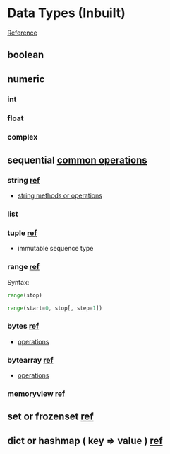 # Data Types (Inbuilt)

[Reference](https://docs.python.org/3/library/stdtypes.html)

## boolean

## numeric

### int

### float

### complex

## sequential [common operations](https://docs.python.org/3/library/stdtypes.html#common-sequence-operations)

### string [ref](https://docs.python.org/3/library/stdtypes.html#text-sequence-type-str)

- [string methods or operations](https://docs.python.org/3/library/stdtypes.html#string-methods)

### list

### tuple [ref](https://docs.python.org/3/library/stdtypes.html#tuples)

- immutable sequence type

### range [ref](https://docs.python.org/3/library/stdtypes.html#ranges)

Syntax:
```python
range(stop)

range(start=0, stop[, step=1])
```

### bytes [ref](https://docs.python.org/3/library/stdtypes.html#bytes-objects)

- [operations](https://docs.python.org/3/library/stdtypes.html#bytes-and-bytearray-operations)

### bytearray [ref](https://docs.python.org/3/library/stdtypes.html#bytearray-objects)

- [operations](https://docs.python.org/3/library/stdtypes.html#bytes-and-bytearray-operations)

### memoryview [ref](https://docs.python.org/3/library/stdtypes.html#memory-views)

## set or frozenset [ref](https://docs.python.org/3/library/stdtypes.html#set-types-set-frozenset)

## dict or hashmap ( key => value ) [ref](https://docs.python.org/3/library/stdtypes.html#mapping-types-dict)
